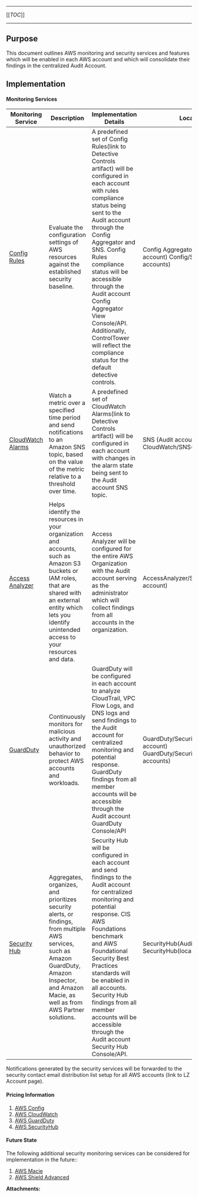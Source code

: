   

  

|    |    |    |    |
| --- | --- | --- | --- |

  

* * *

[[_TOC_]]

* * *

**Purpose**
-----------

This document outlines AWS monitoring and security services and features which will be enabled in each AWS account and which will consolidate their findings in the centralized Audit Account.

**Implementation**
------------------

#### **Monitoring Services**

| Monitoring Service | Description | Implementation Details | Location |
| --- | --- | --- | --- |
| [Config Rules](https://docs.aws.amazon.com/config/latest/developerguide/evaluate-config.html) | Evaluate the configuration settings of AWS resources against the established security baseline. | A predefined set of Config Rules(link to Detective Controls artifact) will be configured in each account with rules compliance status being sent to the Audit account through the Config Aggregator and SNS. Config Rules compliance status will be accessible through the Audit account Config Aggregator View Console/API. Additionally, ControlTower will reflect the compliance status for the default detective controls. |   Config Aggregator /SNS(Audit account)  Config/SNS(local accounts)   |
| [CloudWatch Alarms](https://docs.aws.amazon.com/AmazonCloudWatch/latest/monitoring/AlarmThatSendsEmail.html) | Watch a metric over a specified time period and send notifications to an Amazon SNS topic, based on the value of the metric relative to a threshold over time. |   A predefined set of CloudWatch Alarms(link to Detective Controls artifact) will be configured in each account with changes in the alarm state being sent to the Audit account SNS topic.   |   SNS (Audit account)  CloudWatch/SNS(local accounts)   |
| [Access Analyzer](https://docs.aws.amazon.com/IAM/latest/UserGuide/what-is-access-analyzer.html)        | Helps identify the resources in your organization and accounts, such as Amazon S3 buckets or IAM roles, that are shared with an external entity which lets you identify unintended access to your resources and data. | Access Analyzer will be configured for the entire AWS Organization with the Audit account serving as the administrator which will collect findings from all accounts in the organization. | AccessAnalyzer/SecurityHub(Audit account) |
| [GuardDuty](https://docs.aws.amazon.com/guardduty/latest/ug/what-is-guardduty.html) | Continuously monitors for malicious activity and unauthorized behavior to protect AWS accounts and workloads. |   GuardDuty will be configured in each account to analyze CloudTrail, VPC Flow Logs, and DNS logs and send findings to the Audit account for centralized monitoring and potential response. GuardDuty findings from all member accounts will be accessible through the Audit account GuardDuty Console/API   |   GuardDuty/SecurityHub(Audit account)  GuardDuty/SecurityHub(local accounts)   |
| [Security Hub](https://docs.aws.amazon.com/securityhub/latest/userguide/what-is-securityhub.html) | Aggregates, organizes, and prioritizes security alerts, or findings, from multiple AWS services, such as Amazon GuardDuty, Amazon Inspector, and Amazon Macie, as well as from AWS Partner solutions. |   Security Hub will be configured in each account and send findings to the Audit account for centralized monitoring and potential response. CIS AWS Foundations benchmark and AWS Foundational Security Best Practices standards will be enabled in all accounts. Security Hub findings from all member accounts will be accessible through the Audit account Security Hub Console/API.   |   SecurityHub(Audit account)  SecurityHub(local accounts)   |

Notifications generated by the security services will be forwarded to the security contact email distribution list setup for all AWS accounts (link to LZ Account page).

#### Pricing Information

1.  [AWS Config](https://aws.amazon.com/config/pricing/)
2.  [AWS CloudWatch](https://aws.amazon.com/cloudwatch/pricing/)
3.  [AWS GuardDuty](https://aws.amazon.com/guardduty/pricing/)
4.  [AWS SecurityHub](https://aws.amazon.com/security-hub/pricing/)

#### Future State

The following additional security monitoring services can be considered for implementation in the future::

1.  [AWS Macie](https://docs.aws.amazon.com/macie/latest/userguide/what-is-macie.html)
2.  [AWS Shield Advanced](https://docs.aws.amazon.com/waf/latest/developerguide/ddos-overview.html)

 **Attachments:** 

